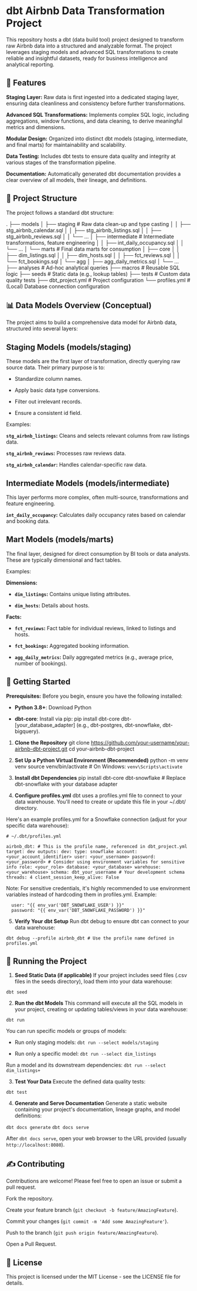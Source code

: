 # dbt Airbnb Data Transformation Project
This repository hosts a dbt (data build tool) project designed to transform raw Airbnb data into a structured and analyzable format. The project leverages staging models and advanced SQL transformations to create reliable and insightful datasets, ready for business intelligence and analytical reporting.

## 🌟 Features
**Staging Layer:** Raw data is first ingested into a dedicated staging layer, ensuring data cleanliness and consistency before further transformations.

**Advanced SQL Transformations:** Implements complex SQL logic, including aggregations, window functions, and data cleaning, to derive meaningful metrics and dimensions.

**Modular Design:** Organized into distinct dbt models (staging, intermediate, and final marts) for maintainability and scalability.

**Data Testing:** Includes dbt tests to ensure data quality and integrity at various stages of the transformation pipeline.

**Documentation:** Automatically generated dbt documentation provides a clear overview of all models, their lineage, and definitions.

## 📁 Project Structure
The project follows a standard dbt structure:

.
├── models
│   ├── staging             # Raw data clean-up and type casting
│   │   ├── stg_airbnb_calendar.sql
│   │   ├── stg_airbnb_listings.sql
│   │   ├── stg_airbnb_reviews.sql
│   │   └── ...
│   ├── intermediate        # Intermediate transformations, feature engineering
│   │   ├── int_daily_occupancy.sql
│   │   └── ...
│   └── marts               # Final data marts for consumption
│       ├── core
│       │   ├── dim_listings.sql
│       │   ├── dim_hosts.sql
│       │   ├── fct_reviews.sql
│       │   └── fct_bookings.sql
│       └── agg
│           ├── agg_daily_metrics.sql
│           └── ...
├── analyses                # Ad-hoc analytical queries
├── macros                  # Reusable SQL logic
├── seeds                   # Static data (e.g., lookup tables)
├── tests                   # Custom data quality tests
├── dbt_project.yml         # Project configuration
└── profiles.yml            # (Local) Database connection configuration

## 📊 Data Models Overview (Conceptual)
The project aims to build a comprehensive data model for Airbnb data, structured into several layers:

## Staging Models (models/staging)
These models are the first layer of transformation, directly querying raw source data. Their primary purpose is to:

- Standardize column names.

- Apply basic data type conversions.

- Filter out irrelevant records.

- Ensure a consistent id field.

Examples:

**`stg_airbnb_listings`:** Cleans and selects relevant columns from raw listings data.

**`stg_airbnb_reviews`:** Processes raw reviews data.

**`stg_airbnb_calendar`:** Handles calendar-specific raw data.

## Intermediate Models (models/intermediate)
This layer performs more complex, often multi-source, transformations and feature engineering.

**`int_daily_occupancy`:** Calculates daily occupancy rates based on calendar and booking data.

## Mart Models (models/marts)
The final layer, designed for direct consumption by BI tools or data analysts. These are typically dimensional and fact tables.

Examples:

**Dimensions:**

- **`dim_listings`:** Contains unique listing attributes.

- **`dim_hosts`:** Details about hosts.

**Facts:**

- **`fct_reviews`:** Fact table for individual reviews, linked to listings and hosts.

- **`fct_bookings`:** Aggregated booking information.

- **`agg_daily_metrics`:** Daily aggregated metrics (e.g., average price, number of bookings).

## 🚀 Getting Started
**Prerequisites:**
Before you begin, ensure you have the following installed:

- **Python 3.8+**: Download Python

- **dbt-core**: Install via pip: pip install dbt-core dbt-[your_database_adapter] (e.g., dbt-postgres, dbt-snowflake, dbt-bigquery).

1. **Clone the Repository**
git clone https://github.com/your-username/your-airbnb-dbt-project.git
cd your-airbnb-dbt-project

2. **Set Up a Python Virtual Environment (Recommended)**
python -m venv venv
source venv/bin/activate  # On Windows: `venv\Scripts\activate`

3. **Install dbt Dependencies**
pip install dbt-core dbt-snowflake # Replace dbt-snowflake with your database adapter

4. **Configure profiles.yml**
dbt uses a profiles.yml file to connect to your data warehouse. You'll need to create or update this file in your ~/.dbt/ directory.

Here's an example profiles.yml for a Snowflake connection (adjust for your specific data warehouse):

`# ~/.dbt/profiles.yml`

`airbnb_dbt: # This is the profile name, referenced in dbt_project.yml
  target: dev
  outputs:
    dev:
      type: snowflake
      account: <your_account_identifier>
      user: <your_username>
      password: <your_password> # Consider using environment variables for sensitive info
      role: <your_role>
      database: <your_database>
      warehouse: <your_warehouse>
      schema: dbt_your_username # Your development schema
      threads: 4
      client_session_keep_alive: False`

Note: For sensitive credentials, it's highly recommended to use environment variables instead of hardcoding them in profiles.yml.
Example:

      user: "{{ env_var('DBT_SNOWFLAKE_USER') }}"
      password: "{{ env_var('DBT_SNOWFLAKE_PASSWORD') }}"

5. **Verify Your dbt Setup**
Run dbt debug to ensure dbt can connect to your data warehouse:

`dbt debug --profile airbnb_dbt # Use the profile name defined in profiles.yml`

## 🏃 Running the Project
1. **Seed Static Data (if applicable)**
If your project includes seed files (.csv files in the seeds directory), load them into your data warehouse:

`dbt seed`

2. **Run the dbt Models**
This command will execute all the SQL models in your project, creating or updating tables/views in your data warehouse:

`dbt run`

You can run specific models or groups of models:

- Run only staging models: `dbt run --select models/staging`

- Run only a specific model: `dbt run --select dim_listings`

Run a model and its downstream dependencies: `dbt run --select dim_listings+`

3. **Test Your Data**
Execute the defined data quality tests:

`dbt test`

4. **Generate and Serve Documentation**
Generate a static website containing your project's documentation, lineage graphs, and model definitions:

`dbt docs generate`
`dbt docs serve`

After `dbt docs serve`, open your web browser to the URL provided (usually `http://localhost:8080`).

## ✍️ Contributing
Contributions are welcome! Please feel free to open an issue or submit a pull request.

Fork the repository.

Create your feature branch (`git checkout -b feature/AmazingFeature`).

Commit your changes (`git commit -m 'Add some AmazingFeature'`).

Push to the branch (`git push origin feature/AmazingFeature`).

Open a Pull Request.

## 📄 License
This project is licensed under the MIT License - see the LICENSE file for details.
